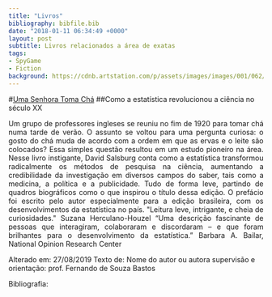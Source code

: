```yaml
---
title: "Livros"
bibliography: bibfile.bib
date: "2018-01-11 06:34:49 +0000"
layout: post
subtitle: Livros relacionados a área de exatas
tags:
- SpyGame
- Fiction
background: https://cdnb.artstation.com/p/assets/images/images/001/062/435/large/etienne-lamoureux-snowpartrol.jpg?1439231484
---
```


#[Uma Senhora Toma Chá](https://www.amazon.com.br/Uma-senhora-toma-ch%C3%A1-revolucionou/dp/853780116X/ref=sr_1_1?gclid=EAIaIQobChMI6dq5io6j5AIVhZOzCh26egNcEAAYASAAEgIkLfD_BwE&hvadid=326898122289&hvdev=c&hvlocphy=1031886&hvnetw=g&hvpos=1t1&hvqmt=e&hvrand=2945461838419011935&hvtargid=kwd-24604235043&keywords=uma+senhora+toma+ch%C3%A1&qid=1566910934&s=gateway&sr=8-1)
##Como a estatística revolucionou a ciência no século XX
<p style="text-align: justify;">
Um grupo de professores ingleses se reuniu no fim de 1920 para tomar chá numa tarde de verão. O assunto se voltou para uma pergunta curiosa: o gosto do chá muda de acordo com a ordem em que as ervas e o leite são colocados? Essa simples questão resultou em um estudo pioneiro na área. Nesse livro instigante, David Salsburg conta como a estatística transformou radicalmente os métodos de pesquisa na ciência, aumentando a credibilidade da investigação em diversos campos do saber, tais como a medicina, a política e a publicidade. Tudo de forma leve, partindo de quadros biográficos como o que inspirou o título dessa edição. O prefácio foi escrito pelo autor especialmente para a edição brasileira, com os desenvolvimentos da estatística no país. "Leitura leve, intrigante, e cheia de curiosidades." Suzana Herculano-Houzel “Uma descrição fascinante de pessoas que interagiram, colaboraram e discordaram – e que foram brilhantes para o desenvolvimento da estatística.” Barbara A. Bailar, National Opinion Research Center
</p>
Alterado em: 27/08/2019
Texto de: Nome do autor ou autora 
supervisão e orientação: prof. Fernando de Souza Bastos

Bibliografia:
